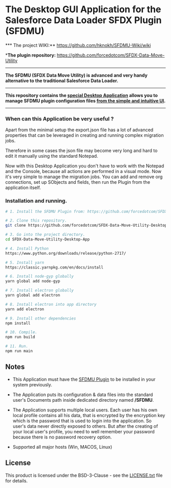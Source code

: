 # The Desktop GUI Application for the Salesforce Data Loader SFDX Plugin (SFDMU)

*** The project WIKI:**   https://github.com/hknokh/SFDMU-Wiki/wiki

***The plugin repository:**   https://github.com/forcedotcom/SFDX-Data-Move-Utility

----

**The SFDMU (SFDX Data Move Utility) is advanced and very handy alternative to the traditional Salesforce Data Loader.** 

----
**This repository contains the <u>special Desktop Application</u> allows you to manage SFDMU plugin configuration files <u>from the simple and intuitive UI</u>.**

----



### When can this Application be very useful ?

Apart from the minimal setup the export.json file has a lot of advanced properties that can be leveraged in creating and running complex migration jobs.

Therefore in some cases the json file may become very long and hard to edit it manually using the standard Notepad. 

Now with this Desktop Application you don't have to work with the Notepad and the Console, because all actions are performed in a visual mode. Now it's very simple to manage the migration jobs. You can add and remove org connections, set up SObjects and fields, then run the Plugin from the application itself. 



### Installation and running.
```bash
# 1. Install the SFDMU Plugin from: https://github.com/forcedotcom/SFDX-Data-Move-Utility

# 2. Clone this repository.
git clone https://github.com/forcedotcom/SFDX-Data-Move-Utility-Desktop-App.git

# 3. Go into the project directory.
cd SFDX-Data-Move-Utility-Desktop-App

# 4. Install Python
https://www.python.org/downloads/release/python-2717/

# 5. Install yarn
https://classic.yarnpkg.com/en/docs/install

# 6. Install node-gyp globally
yarn global add node-gyp

# 7. Install electron globally
yarn global add electron

# 8. Install electron into app directory
yarn add electron

# 9. Install other dependencies
npm install

# 10. Compile.
npm run build

# 11. Run.
npm run main
```



## Notes

* This Application must have the [SFDMU Plugin](https://github.com/forcedotcom/SFDX-Data-Move-Utility) to be installed in your system previously.
  
* The Application puts its configuration & data files into the standard user's Documents path inside dedicated directory named **/SFDMU**.
  
* The Application supports multiple local users. 
  Each user has his own local profile contains all his data, that is encrypted by the encryption key which is the password that is used to login into the application. 
  So user's data never directly exposed to others. But after the creating of your local user's profile, you need to well remember your password because there is no password recovery option.

* Supported all major hosts (Win, MACOS, Linux)



## License

This product is licensed under the BSD-3-Clause - see the [LICENSE.txt](LICENSE.txt) file for details.




